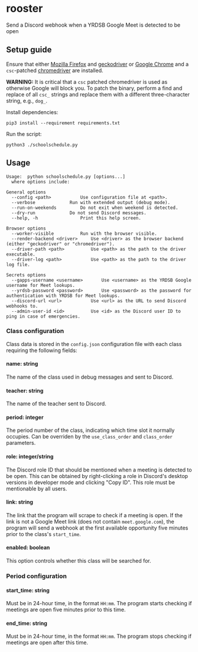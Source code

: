 # rooster

Send a Discord webhook when a YRDSB Google Meet is detected to be open

## Setup guide

Ensure that either [Mozilla Firefox](https://www.mozilla.org/en-US/firefox/) and [geckodriver](https://github.com/mozilla/geckodriver) or [Google Chrome](https://www.google.com/chrome/) and a `csc`-patched [chromedriver](https://chromedriver.chromium.org/) are installed.

**WARNING:** It is critical that a `csc` patched chromedriver is used as otherwise Google will block you. To patch the binary, perform a find and replace of all `csc_` strings and replace them with a different three-character string, e.g., `dog_`.

Install dependencies:

```
pip3 install --requirement requirements.txt
```

Run the script:

```
python3 ./schoolschedule.py
```

## Usage

```
Usage:	python schoolschedule.py [options...]
  where options include:

General options
  --config <path>			Use configuration file at <path>.
  --verbose				Run with extended output (debug mode).
  --run-on-weekends			Do not exit when weekend is detected.
  --dry-run				Do not send Discord messages.
  --help, -h				Print this help screen.

Browser options
  --worker-visible			Run with the browser visible.
  --render-backend <driver>		Use <driver> as the browser backend (either "geckodriver" or "chromedriver").
  --driver-path <path>			Use <path> as the path to the driver executable.
  --driver-log <path>			Use <path> as the path to the driver log file.

Secrets options
  --gapps-username <username>		Use <username> as the YRDSB Google username for Meet lookups.
  --yrdsb-password <password>		Use <password> as the password for authentication with YRDSB for Meet lookups.
  --discord-url <url>			Use <url> as the URL to send Discord webhooks to.
  --admin-user-id <id>			Use <id> as the Discord user ID to ping in case of emergencies.
```

### Class configuration

Class data is stored in the `config.json` configuration file with each class requiring the following fields:

#### name: string

The name of the class used in debug messages and sent to Discord.

#### teacher: string

The name of the teacher sent to Discord.

#### period: integer

The period number of the class, indicating which time slot it normally occupies. Can be overriden by the `use_class_order` and `class_order` parameters.

#### role: integer/string

The Discord role ID that should be mentioned when a meeting is detected to be open. This can be obtained by right-clicking a role in Discord's desktop versions in developer mode and clicking "Copy ID". This role must be mentionable by all users.

#### link: string

The link that the program will scrape to check if a meeting is open. If the link is not a Google Meet link (does not contain `meet.google.com`), the program will send a webhook at the first available opportunity five minutes prior to the class's `start_time`.

#### enabled: boolean

This option controls whether this class will be searched for.

### Period configuration

#### start_time: string

Must be in 24-hour time, in the format `HH:mm`. The program starts checking if meetings are open five minutes prior to this time.

#### end_time: string

Must be in 24-hour time, in the format `HH:mm`. The program stops checking if meetings are open after this time.
